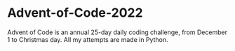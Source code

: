 # Advent-of-Code-2022

Advent of Code is an annual 25-day daily coding challenge, from December 1 to Christmas day. 
All my attempts are made in Python.
